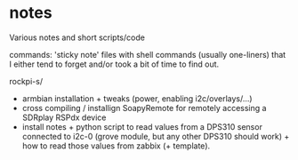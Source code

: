 # notes

Various notes and short scripts/code

commands: 'sticky note' files with shell commands (usually one-liners) that I either tend to forget and/or took a bit of time to find out.

rockpi-s/

- armbian installation + tweaks (power, enabling i2c/overlays/...)
- cross compiling / installign SoapyRemote for remotely accessing a SDRplay RSPdx device
- install notes + python script to read values from a DPS310 sensor connected to i2c-0 (grove module, but any other DPS310 should work) + how to read those values from zabbix (+ template).


